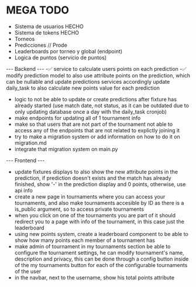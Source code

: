 # MEGA TODO

- Sistema de usuarios HECHO
- Sistema de tokens HECHO
- Torneos
- Predicciones // Prode
- Leaderboards por torneo y global (endpoint)
- Logica de puntos (servicio de puntos)


--- Backend ---
-✅ service to calculate users points on each prediction
-✅ modify prediction model to also use attribute points on the prediction, which can be nullable and update predictions services accordingly update daily_task to also calculate new points value for each prediction

- logic to not be able to update or create predictions after fixture has already started (use match date, not status, as it can be outdated due to only updating database once a day with the daily_task cronjob)
- make endpoints for updating all of 1 tournament info
- make so that users that are not part of the tournament not able to access any of the endpoints that are not related to explictly joining it
- try to make a migration system or add information on how to do it on migration.md
- integrate that migration system on main.py
<!-- - update users to have global points that sum every league points (update model) -->
<!-- - make service to calculate all of that -->

--- Frontend ---
- update fixtures displays to also show the new attribute points in the prediction, if prediction doesn't exists and the match has already finished, show '-' in the prediction display and 0 points, otherwise, use api info
- create a new page in tournaments where you can access your tournaments, and also make tournaments accesible by ID as there is a is_public argument, so to access private tournaments
- when you click on one of the tournaments you are part of it should redirect you to a page with info of the tournament, in this case just the leaderboard
- using new points system, create a leaderboard component to be able to show how many points each member of a tournament has
- make admin of tournament in my tournaments section be able to configure the tournament settings, he can modify tournament's name, description and privacy, this can be done through a config button inside of the my tournaments button for each of the configurable tournaments of the user
- in the navbar, next to the username, show his total points attribute